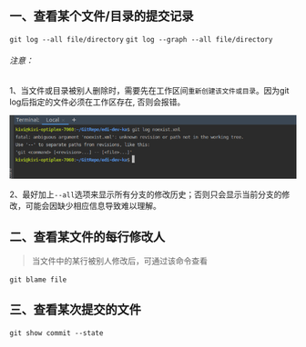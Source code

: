 ## 一、查看某个文件/目录的提交记录

`git log --all file/directory`
`git log --graph --all file/directory`

###### 注意：

1、当文件或目录被别人删除时，需要先在工作区间`重新创建该文件或目录`。因为git log后指定的文件必须在工作区存在, 否则会报错。

<img src="pic/1240-20210115033215551.png" title="" alt="查看工作区不存在的文件报错" data-align="center">

2、最好加上`--all`选项来显示所有分支的修改历史；否则只会显示当前分支的修改，可能会因缺少相应信息导致难以理解。

## 二、查看某文件的每行修改人

> 当文件中的某行被别人修改后，可通过该命令查看

`git blame file`

## 三、查看某次提交的文件

`git show commit --state`